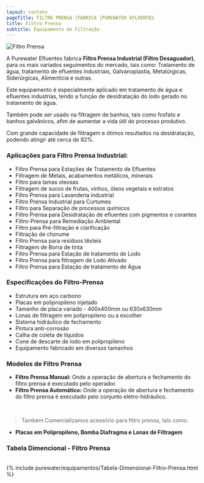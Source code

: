 ```yaml
---
layout: contato
pageTitle: FILTRO PRENSA |FABRICA |PUREWATER EFLUENTES  
title: Filtro Prensa 
subtitle: Equipamento de Filtração
---
```

<img class="img-responsive pull-right" style="max-width: 60%;" src="../../website/images/small/filtro prensa purewater anuncio.jpg" alt="Filtro Prensa">

A Purewater Efluentes fabrica **Filtro Prensa Industrial (Filtro Desaguador)**, para os mais variados seguimentos do mercado, tais como: Tratamento de água, tratamento de efluentes industriais, Galvanoplastia, Metalúrgicas, Siderúrgicas, Alimentícia e outras.

Este equipamento é especialmente aplicado em tratamento de água e efluentes industrias, tendo a função de desidratação do lodo gerado no tratamento de água.

Também pode ser usado na filtragem de banhos, tais como fosfato e banhos galvânicos, afim de aumentar a vida útil do processo produtivo.

Com grande capacidade de filtragem e ótimos resultados na desidratação, podendo atingir até cerca de 92%.

### **Aplicações para Filtro Prensa Industrial:**

- Filtro Prensa para Estações de Tratamento de Efluentes
- Filtragem de Metais, acabamentos metálicos, minerais
- Filtro para lamas oleosas
- Filtragem de sucos de frutas, vinhos, óleos vegetais e extratos
- Filtro Prensa para Lavanderia industrial
- Filtro Prensa Industrial para Curtumes
- Filtro para Separação de processos químicos
- Filtro Prensa para Desidratação de efluentes com pigmentos e corantes
- Filtro-Prensa para Remediação Ambiental
- Filtro para Pré-filtração e clarificação
- Filtração de chorume 
- Filtro Prensa para resíduos têxteis
- Filtragem de Borra de tinta
- Filtro Prensa para Estação de tratamento de Lodo
- Filtro Prensa para filtragem de Lodo Ativado
- Filtro Prensa para Estação de tratamento de Água


### **Especificações do Filtro-Prensa**

- Estrutura em aço carbono
- Placas em polipropileno injetado
- Tamanho de placa variado - 400x400mm ou 630x630mm
- Lonas de filtragem em polipropileno ou a escolher
- Sistema hidráulico de fechamento
- Pintura anti-corrosão
- Calha de coleta de líquidos
- Cone de descarte de lodo em polipropileno
- Equipamento fabricado em diversos tamanhos

### **Modelos de Filtro Prensa**

- **Filtro Prensa Manual:** Onde a operação de abertura e fechamento do filtro prensa é executado pelo operador.
- **Filtro Prensa Automático:** Onde a operação de abertura e fechamento do filtro prensa é executado pelo conjunto eletro-hidráulico.
<br />

> Também Comercializamos acessório para filtro prensa, tais como: 
  - **Placas em Polipropileno, Bomba Diafragma e Lonas de Filtragem**

### **Tabela Dimencional - Filtro Prensa**
<br />
{% include purewater/equipamentos/Tabela-Dimensional-Filtro-Prensa.html %}


